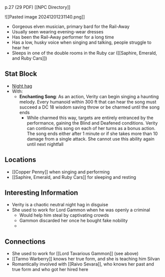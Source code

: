 p.27 (29 PDF)
[[NPC Directory]]

![[Pasted image 20241201231140.png]]
- Gorgeous elven musician, primary bard for the Rail-Away
- Usually seen wearing evening-wear dresses
- Has been the Rail-Away performer for a long time
- Has a low, husky voice when singing  and talking, people struggle to hear her
- Sleeps in one of the double rooms in the Ruby car ([[Saphire, Emerald, and Ruby Cars]])
## Stat Block
- [Night hag](https://roll20.net/compendium/dnd5e/Night%20Hag#content)
- With:
	- **Enchanting Song**: As an action, Verity can begin singing a haunting melody. Every humanoid within 300 ft that can hear the song must succeed a DC 18 wisdom saving throw or be charmed until the song ends
		- While charmed this way, targets are entirely entranced by the performance, gaining the Blind and Deafened conditions. Verity can continue this song on each of her turns as a bonus action. The song ends either after 1 minute or if she takes more than 10 damage from a single attack. She cannot use this ability again until next nightfall
## Locations
- [[Copper Penny]] when singing and performing
- [[Saphire, Emerald, and Ruby Cars]] for sleeping and resting
## Interesting Information
- Verity is a chaotic neutral night hag in disguise
- She used to work for Lord Gammon when he was openly a criminal
	- Would help him steal by captivating crowds
	- Gammon discarded her once he bought fake nobility
	- 
## Connections
- She used to work for [[Lord Tavarious Gammon]] (see above)
- [[Tarmo Warberry]] knows her true form, and she is teaching him Silvan
- Romantically involved with [[Raivo Sevara]], who knows her past and true form and who got her hired here